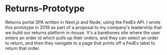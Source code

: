 # Returns-Prototype
Returns portal SPA written in Next.js and Node, using the FedEx API. I wrote this prototype in 2019 as part of a proposal to my company's leadership that we build our returns platform in-house. It's a barebones site where the user enters an order id which pulls up their orders, and they can select an order to return, and then they navigate to a page that prints off a FedEx label to return that order.
